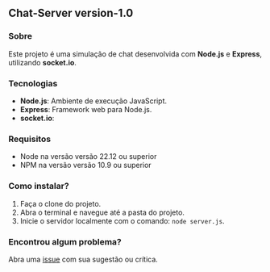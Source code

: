 ## Chat-Server version-1.0

### Sobre

Este projeto é uma simulação de chat desenvolvida com **Node.js** e **Express**, utilizando **socket.io**.

### Tecnologias

- **Node.js**: Ambiente de execução JavaScript.
- **Express**: Framework web para Node.js.
- **socket.io**:

### Requisitos

- Node na versão versão 22.12 ou superior
- NPM na versão versão 10.9 ou superior

### Como instalar?

1. Faça o clone do projeto.
2. Abra o terminal e navegue até a pasta do projeto.
3. Inicie o servidor localmente com o comando: `node server.js`.

### Encontrou algum problema?

Abra uma [issue](https://github.com/lucasrochabz/chat-server/issues) com sua sugestão ou crítica.

